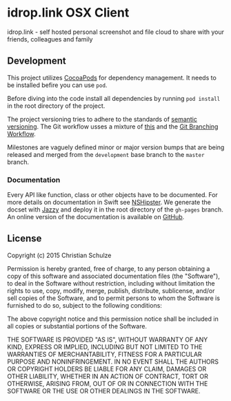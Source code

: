 # idrop.link OSX Client
idrop.link - self hosted personal screenshot and file cloud to share with your friends, colleagues and family

## Development
This project utilizes [CocoaPods](https://guides.cocoapods.org) for dependency management. It needs to be installed befire you can use `pod`.

Before diving into the code install all dependencies by running `pod install` in the root directory of the project.

The project versioning tries to adhere to the standards of [semantic versioning](http://semver.org). The Git workflow usses a mixture of [this](http://nvie.com/posts/a-successful-git-branching-model/) and the [Git Branching Workflow](http://git-scm.com/book/en/v1/Git-Branching-Branching-Workflows).

Milestones are vaguely defined minor or major version bumps that are being released and merged from the `development` base branch to the `master` branch.

### Documentation
Every API like function, class or other objects have to be documented. For more details on documentation in Swift see [NSHipster](http://nshipster.com/swift-documentation/). We generate the docset with [Jazzy](https://github.com/realm/jazzy) and deploy it in the root directory of the `gh-pages` branch. An online version of the documentation is available on [GitHub](http://andinfinity.github.io/idrop.link-osx-client).

## License
Copyright (c) 2015 Christian Schulze

Permission is hereby granted, free of charge, to any person obtaining a copy
of this software and associated documentation files (the "Software"), to deal
in the Software without restriction, including without limitation the rights
to use, copy, modify, merge, publish, distribute, sublicense, and/or sell
copies of the Software, and to permit persons to whom the Software is
furnished to do so, subject to the following conditions:

The above copyright notice and this permission notice shall be included in all
copies or substantial portions of the Software.

THE SOFTWARE IS PROVIDED "AS IS", WITHOUT WARRANTY OF ANY KIND, EXPRESS OR
IMPLIED, INCLUDING BUT NOT LIMITED TO THE WARRANTIES OF MERCHANTABILITY,
FITNESS FOR A PARTICULAR PURPOSE AND NONINFRINGEMENT. IN NO EVENT SHALL THE
AUTHORS OR COPYRIGHT HOLDERS BE LIABLE FOR ANY CLAIM, DAMAGES OR OTHER
LIABILITY, WHETHER IN AN ACTION OF CONTRACT, TORT OR OTHERWISE, ARISING FROM,
OUT OF OR IN CONNECTION WITH THE SOFTWARE OR THE USE OR OTHER DEALINGS IN THE
SOFTWARE.
